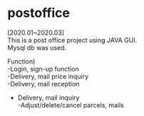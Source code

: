 # postoffice  
[2020.01~2020.03]  
This is a post office project using JAVA GUI.  
Mysql db was used.  

Function)  
-Login, sign-up function  
-Delivery, mail price inquiry  
-Delivery, mail reception  
- Delivery, mail inquiry  
-Adjust/delete/cancel parcels, mails  
